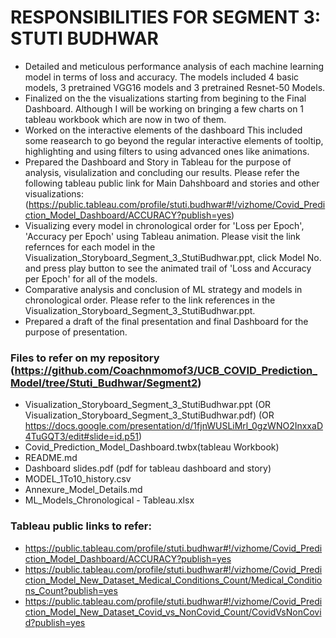 # RESPONSIBILITIES FOR SEGMENT 3: STUTI BUDHWAR

* Detailed and meticulous performance analysis of each machine learning model in terms of loss and accuracy. The models included 4 basic models, 3 pretrained VGG16 models and 3 pretrained Resnet-50 Models.
* Finalized on the the visualizations starting from begining to the Final Dashboard. Although I will be working on bringing a few charts on 1 tableau workbook which are now in two of them.
* Worked on the interactive elements of the dashboard
This included some reasearch to go beyond the regular interactive elements of tooltip, highlighting and using filters to using advanced ones like animations.
* Prepared the Dashboard and Story in Tableau for the purpose of analysis, visulalization and concluding our results. Please refer the following tableau public link for Main Dahshboard and stories and other visualizations: (https://public.tableau.com/profile/stuti.budhwar#!/vizhome/Covid_Prediction_Model_Dashboard/ACCURACY?publish=yes)
* Visualizing every model in chronological order for 'Loss per Epoch', 'Accuracy per Epoch' using Tableau animation.
Please visit the link refernces for each model in the Visualization_Storyboard_Segment_3_StutiBudhwar.ppt, click Model No. and press play button to see the animated trail of 'Loss and Accuracy per Epoch' for all of the models.
* Comparative analysis and conclusion of ML strategy and models in chronological order.
Please refer to the link references  in the Visualization_Storyboard_Segment_3_StutiBudhwar.ppt.
* Prepared a draft of the final presentation and final Dashboard for the purpose of presentation.

### Files to refer on my repository (https://github.com/Coachnmomof3/UCB_COVID_Prediction_Model/tree/Stuti_Budhwar/Segment2)
* Visualization_Storyboard_Segment_3_StutiBudhwar.ppt
(OR Visualization_Storyboard_Segment_3_StutiBudhwar.pdf)
(OR https://docs.google.com/presentation/d/1fjnWUSLiMrl_0gzWNO2InxxaD4TuGQT3/edit#slide=id.p51)
* Covid_Prediction_Model_Dashboard.twbx(tableau Workbook)
* README.md
* Dashboard slides.pdf (pdf for tableau dashboard and story)
* MODEL_1To10_history.csv
* Annexure_Model_Details.md
* ML_Models_Chronological - Tableau.xlsx

### Tableau public links to refer:
 
* https://public.tableau.com/profile/stuti.budhwar#!/vizhome/Covid_Prediction_Model_Dashboard/ACCURACY?publish=yes
* https://public.tableau.com/profile/stuti.budhwar#!/vizhome/Covid_Prediction_Model_New_Dataset_Medical_Conditions_Count/Medical_Conditions_Count?publish=yes
* https://public.tableau.com/profile/stuti.budhwar#!/vizhome/Covid_Prediction_Model_New_Dataset_Covid_vs_NonCovid_Count/CovidVsNonCovid?publish=yes


